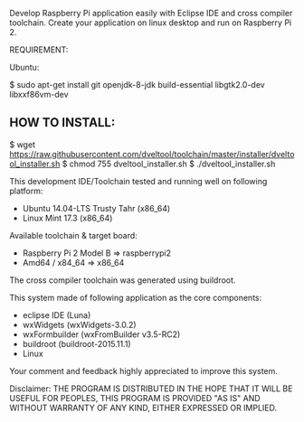 Develop Raspberry Pi application easily with Eclipse IDE and cross compiler toolchain.
Create your application on linux desktop and run on Raspberry Pi 2.

REQUIREMENT:

Ubuntu:

$ sudo apt-get install git openjdk-8-jdk build-essential libgtk2.0-dev libxxf86vm-dev

HOW TO INSTALL:
-----------------------------------
$ wget https://raw.githubusercontent.com/dveltool/toolchain/master/installer/dveltool_installer.sh
$ chmod 755 dveltool_installer.sh
$ ./dveltool_installer.sh

This development IDE/Toolchain tested and running well on following platform:
- Ubuntu 14.04-LTS Trusty Tahr (x86_64)
- Linux Mint 17.3 (x86_64)

Available toolchain & target board:
- Raspberry Pi 2 Model B      => raspberrypi2
- Amd64 / x84_64              => x86_64

The cross compiler toolchain was generated using buildroot.

This system made of following application as the core components:
- eclipse IDE		(Luna)
- wxWidgets			(wxWidgets-3.0.2)
- wxFormbuilder	(wxFromBuilder v3.5-RC2)
- buildroot			(buildroot-2015.11.1)
- Linux

Your comment and feedback highly appreciated to improve this system.

Disclaimer:
THE PROGRAM IS DISTRIBUTED IN THE HOPE THAT IT WILL BE USEFUL FOR PEOPLES, THIS PROGRAM IS PROVIDED "AS IS" AND WITHOUT WARRANTY OF ANY KIND, EITHER EXPRESSED OR IMPLIED. 
